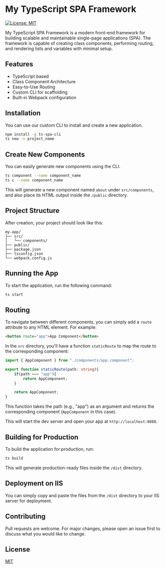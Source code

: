 # My TypeScript SPA Framework

[![License: MIT](https://img.shields.io/badge/License-MIT-yellow.svg)](https://opensource.org/licenses/MIT)

My TypeScript SPA Framework is a modern front-end framework for building scalable and maintainable single-page applications (SPA). The framework is capable of creating class components, performing routing, and rendering lists and variables with minimal setup.

## Features

- TypeScript based
- Class Component Architecture
- Easy-to-Use Routing
- Custom CLI for scaffolding
- Built-in Webpack configuration

## Installation

You can use our custom CLI to install and create a new application.

```bash
npm install -g ts-spa-cli
ts new -n project_name
```

## Create New Components

You can easily generate new components using the CLI.

```bash
ts component --name component_name
ts c --name component_name
```

This will generate a new component named `about` under `src/components`, and also place its HTML output inside the `/public` directory.

## Project Structure

After creation, your project should look like this:

```
my-app/
├── src/
│   └── components/
├── public/
├── package.json
├── tsconfig.json
└── webpack.config.js
```

## Running the App

To start the application, run the following command:

```bash
ts start
```

## Routing

To navigate between different components, you can simply add a `route` attribute to any HTML element. For example:

```html
<button route="app">App Component</button>
```

In the `src` directory, you'll have a function `staticRoute` to map the route to the corresponding component:

```typescript
import { AppComponent } from "./components/app.component";

export function staticRoute(path: string){
    if(path === "app"){
        return AppComponent;
    }

    return AppComponent;
}
```

This function takes the path (e.g., "app") as an argument and returns the corresponding component (`AppComponent` in this case).

This will start the dev server and open your app at `http://localhost:8080`.

## Building for Production

To build the application for production, run:

```bash
ts build
```

This will generate production-ready files inside the `/dist` directory.

## Deployment on IIS

You can simply copy and paste the files from the `/dist` directory to your IIS server for deployment.

## Contributing

Pull requests are welcome. For major changes, please open an issue first to discuss what you would like to change.

## License

[MIT](https://choosealicense.com/licenses/mit/)
